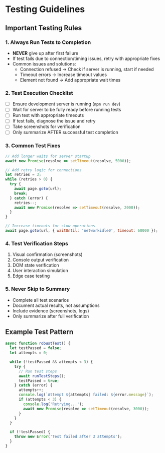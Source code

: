 # Testing Guidelines

## Important Testing Rules

### 1. Always Run Tests to Completion
- **NEVER** give up after first failure
- If test fails due to connection/timing issues, retry with appropriate fixes
- Common issues and solutions:
  - Connection refused → Check if server is running, start if needed
  - Timeout errors → Increase timeout values
  - Element not found → Add appropriate wait times

### 2. Test Execution Checklist
- [ ] Ensure development server is running (`npm run dev`)
- [ ] Wait for server to be fully ready before running tests
- [ ] Run test with appropriate timeouts
- [ ] If test fails, diagnose the issue and retry
- [ ] Take screenshots for verification
- [ ] Only summarize AFTER successful test completion

### 3. Common Test Fixes
```javascript
// Add longer waits for server startup
await new Promise(resolve => setTimeout(resolve, 5000));

// Add retry logic for connections
let retries = 3;
while (retries > 0) {
  try {
    await page.goto(url);
    break;
  } catch (error) {
    retries--;
    await new Promise(resolve => setTimeout(resolve, 2000));
  }
}

// Increase timeouts for slow operations
await page.goto(url, { waitUntil: 'networkidle0', timeout: 60000 });
```

### 4. Test Verification Steps
1. Visual confirmation (screenshots)
2. Console output verification
3. DOM state verification
4. User interaction simulation
5. Edge case testing

### 5. Never Skip to Summary
- Complete all test scenarios
- Document actual results, not assumptions
- Include evidence (screenshots, logs)
- Only summarize after full verification

## Example Test Pattern
```javascript
async function robustTest() {
  let testPassed = false;
  let attempts = 0;

  while (!testPassed && attempts < 3) {
    try {
      // Run test steps
      await runTestSteps();
      testPassed = true;
    } catch (error) {
      attempts++;
      console.log(`Attempt ${attempts} failed: ${error.message}`);
      if (attempts < 3) {
        console.log('Retrying...');
        await new Promise(resolve => setTimeout(resolve, 3000));
      }
    }
  }

  if (!testPassed) {
    throw new Error('Test failed after 3 attempts');
  }
}
```
